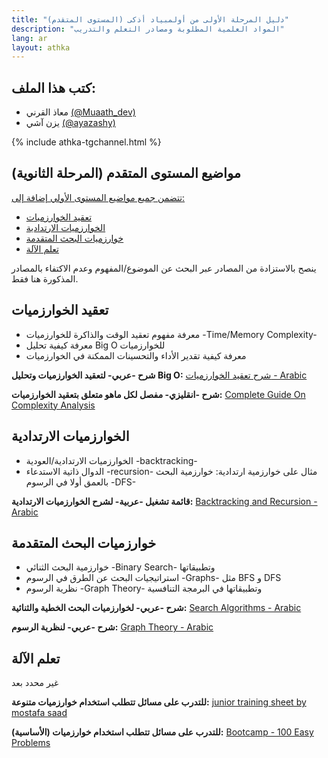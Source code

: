 ```yaml
---
title: "دليل المرحلة الأولى من أولمبياد أذكى (المستوى المتقدم)"
description: "المواد العلمية المطلوبة ومصادر التعلم والتدريب"
lang: ar
layout: athka
---
```


<h2>كتب هذا الملف:</h2>
<ul>
    <li>معاذ القرني <a href="https://twitter.com/Muaath_dev" target="_blank">(@Muaath_dev)</a></li>
    <li>يزن آشي <a href="https://twitter.com/ayazashy" target="_blank">(@ayazashy)</a></li>
</ul>

{% include athka-tgchannel.html %}

## مواضيع المستوى المتقدم (المرحلة الثانوية)
[تتضمن جميع مواضيع المستوى الأولي إضافة إلى:](https://teqaniaat.github.io/Teqaniaat/athka/first_exam_topics_junior_ar)
- [تعقيد الخوارزميات](#تعقيد-الخوارزميات)
- [الخوارزميات الارتدادية](#الخوارزميات-الارتدادية)
- [خوارزميات البحث المتقدمة](#خوارزميات-البحث-المتقدمة)
- [تعلم الآلة](#تعلم-الآلة)

ينصح بالاستزادة من المصادر عبر البحث عن الموضوع/المفهوم وعدم الاكتفاء بالمصادر المذكورة هنا فقط.
<a id="تعقيد-الخوارزميات"></a>

## تعقيد الخوارزميات
- معرفة مفهوم تعقيد الوقت والذاكرة للخوارزميات -Time/Memory Complexity-
- معرفة كيفية تحليل Big O للخوارزميات
- معرفة كيفية تقدير الأداء والتحسينات الممكنة في الخوارزميات

**شرح -عربي- لتعقيد الخوارزميات وتحليل Big O:** [شرح تعقيد الخوارزميات - Arabic](https://www.youtube.com/watch?v=SmxZQpW_zA4)

**شرح -انقليزي- مفصل لكل ماهو متعلق بتعقيد الخوارزميات:** [Complete Guide On Complexity Analysis](https://www.geeksforgeeks.org/complete-guide-on-complexity-analysis/?ref=lbp)


<a id="الخوارزميات-الارتدادية"></a>

## الخوارزميات الارتدادية
- الخوارزميات الارتدادية/العودية -backtracking-
- الدوال ذاتية الاستدعاء -recursion-
مثال على خوارزمية ارتدادية: خوارزمية البحث بالعمق أولا في الرسوم -DFS-


**قائمة تشغيل -عربية- لشرح الخوارزميات الارتدادية:** [Backtracking and Recursion - Arabic](https://www.youtube.com/playlist?list=PLPt2dINI2MIYmHYBSEdkdKMf_3nzFMveo)

<a id="خوارزميات-البحث-المتقدمة"></a>

## خوارزميات البحث المتقدمة
- خوارزمية البحث الثنائي -Binary Search- وتطبيقاتها
- استراتيجيات البحث عن الطرق في الرسوم -Graphs- مثل BFS و DFS
- نظرية الرسوم -Graph Theory- وتطبيقاتها في البرمجة التنافسية

**شرح -عربي- لخوارزميات البحث الخطية والثنائية:** [Search Algorithms - Arabic](https://www.youtube.com/playlist?list=PLH3FxP3OcGr_UyOXYDRpYfSCw_pLNztNW)

**شرح -عربي- لنظرية الرسوم:** [Graph Theory - Arabic](https://www.youtube.com/watch?v=R74DnYySxv0&t=690s&pp=ygUMZ3JhcGggYXJhYmlj)

<a id="تعلم-الآلة"></a>

## تعلم الآلة
غير محدد بعد



**للتدرب على مسائل تتطلب استخدام خوارزميات متنوعة:** [junior training sheet by mostafa saad](https://docs.google.com/spreadsheets/d/1iJZWP2nS_OB3kCTjq8L6TrJJ4o-5lhxDOyTaocSYc-k/edit#gid=123190759)

**للتدرب على مسائل تتطلب استخدام خوارزميات (الأساسية):** [Bootcamp - 100 Easy Problems](https://codeforces.com/group/yg7WhsFsAp/contests)

